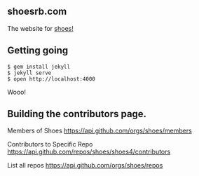 ## shoesrb.com

The website for [shoes!](https://github.com/shoes/shoes)

## Getting going

```
$ gem install jekyll
$ jekyll serve
$ open http://localhost:4000
```

Wooo!

## Building the contributors page.
Members of Shoes
https://api.github.com/orgs/shoes/members

Contributors to Specific Repo
https://api.github.com/repos/shoes/shoes4/contributors

List all repos
https://api.github.com/orgs/shoes/repos